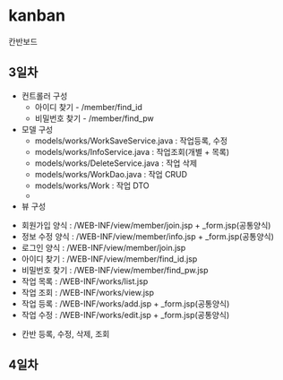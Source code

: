 # kanban
칸반보드


## 3일차

* 컨트롤러 구성
    - 아이디 찾기 - /member/find_id
    - 비밀번호 찾기 - /member/find_pw
* 모델 구성
  - models/works/WorkSaveService.java : 작업등록, 수정
  - models/works/InfoService.java :  작업조회(개별 + 목록)
  - models/works/DeleteService.java : 작업 삭제
  - models/works/WorkDao.java : 작업 CRUD
  - models/works/Work : 작업 DTO
  - 
* 뷰 구성
 - 회원가입 양식 : /WEB-INF/view/member/join.jsp + _form.jsp(공통양식)
 - 정보 수정 양식 : /WEB-INF/view/member/info.jsp + _form.jsp(공통양식)
 - 로그인 양식 :  /WEB-INF/view/member/join.jsp
 - 아이디 찾기 : /WEB-INF/view/member/find_id.jsp
 - 비밀번호 찾기 : /WEB-INF/view/member/find_pw.jsp
 - 작업 목록 : /WEB-INF/works/list.jsp
 - 작업 조회 : /WEB-INF/works/view.jsp
 - 작업 등록 : /WEB-INF/works/add.jsp + _form.jsp(공통양식)
 - 작업 수정 : /WEB-INF/works/edit.jsp + _form.jsp(공통양식)
* 칸반 등록, 수정, 삭제, 조회

## 4일차
